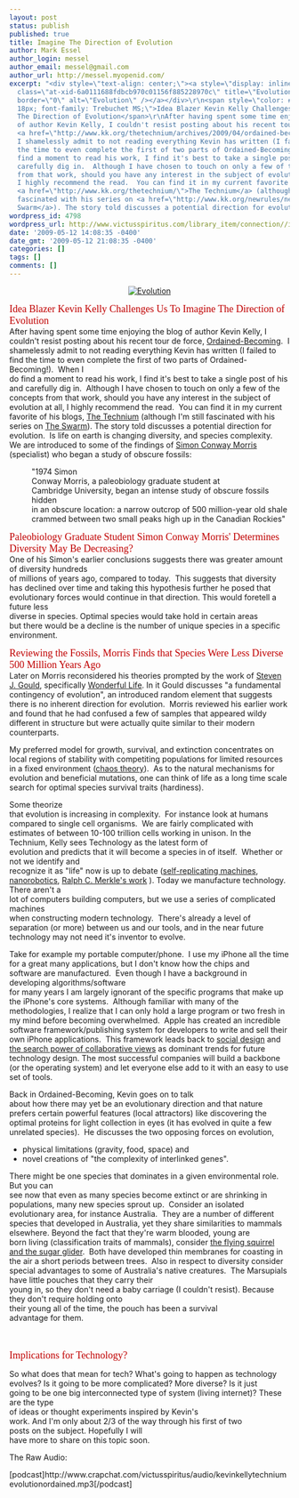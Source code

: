 ```yaml
---
layout: post
status: publish
published: true
title: Imagine The Direction of Evolution
author: Mark Essel
author_login: messel
author_email: messel@gmail.com
author_url: http://messel.myopenid.com/
excerpt: "<div style=\"text-align: center;\"><a style=\"display: inline;\" href=\"http://www.flickr.com/photos/9679326@N04/\"><img
  class=\"at-xid-6a0111688fdbcb970c01156f885228970c\" title=\"Evolution\" src=\"http://messel.typepad.com/.a/6a0111688fdbcb970c01156f885228970c-500pi\"
  border=\"0\" alt=\"Evolution\" /></a></div>\r\n<span style=\"color: #c00000; font-size:
  18px; font-family: Trebuchet MS;\">Idea Blazer Kevin Kelly Challenges Us To Imagine
  The Direction of Evolution</span>\r\nAfter having spent some time enjoying the blog
  of author Kevin Kelly, I couldn't resist posting about his recent tour de force,
  <a href=\"http://www.kk.org/thetechnium/archives/2009/04/ordained-becomi.php\">Ordained-Becoming</a>. 
  I shamelessly admit to not reading everything Kevin has written (I failed to find
  the time to even complete the first of two parts of Ordained-Becoming!).  When I\r\ndo
  find a moment to read his work, I find it's best to take a single post of his and
  carefully dig in.  Although I have chosen to touch on only a few of the concepts
  from that work, should you have any interest in the subject of evolution at all,
  I highly recommend the read.  You can find it in my current favorite of his blogs,
  <a href=\"http://www.kk.org/thetechnium/\">The Technium</a> (although I'm still
  fascinated with his series on <a href=\"http://www.kk.org/newrules/newrules-1.html\">The
  Swarm</a>). The story told discusses a potential direction for evolution.  "
wordpress_id: 4798
wordpress_url: http://www.victusspiritus.com/library_item/connection//imagine-the-direction-of-evolution/
date: '2009-05-12 14:08:35 -0400'
date_gmt: '2009-05-12 21:08:35 -0400'
categories: []
tags: []
comments: []
---
```

<div style="text-align: center;"><a style="display: inline;" href="http://www.flickr.com/photos/9679326@N04/"><img class="at-xid-6a0111688fdbcb970c01156f885228970c" title="Evolution" src="http://messel.typepad.com/.a/6a0111688fdbcb970c01156f885228970c-500pi" border="0" alt="Evolution" /></a></div>
<p><span style="color: #c00000; font-size: 18px; font-family: Trebuchet MS;">Idea Blazer Kevin Kelly Challenges Us To Imagine The Direction of Evolution</span><br />
After having spent some time enjoying the blog of author Kevin Kelly, I couldn't resist posting about his recent tour de force, <a href="http://www.kk.org/thetechnium/archives/2009/04/ordained-becomi.php">Ordained-Becoming</a>.  I shamelessly admit to not reading everything Kevin has written (I failed to find the time to even complete the first of two parts of Ordained-Becoming!).  When I<br />
do find a moment to read his work, I find it's best to take a single post of his and carefully dig in.  Although I have chosen to touch on only a few of the concepts from that work, should you have any interest in the subject of evolution at all, I highly recommend the read.  You can find it in my current favorite of his blogs, <a href="http://www.kk.org/thetechnium/">The Technium</a> (although I'm still fascinated with his series on <a href="http://www.kk.org/newrules/newrules-1.html">The Swarm</a>). The story told discusses a potential direction for evolution.  <a id="more"></a><a id="more-4798"></a>Is life on earth is changing diversity, and species complexity.   We are introduced to some of the findings of <a href="http://en.wikipedia.org/wiki/Simon_Conway_Morris">Simon Conway Morris</a> (specialist) who began a study of obscure fossils:</p>
<div class="blockquote" style="margin-left: 40px;">"1974 Simon<br />
Conway Morris, a paleobiology graduate student at<br />
Cambridge University, began an intense study of obscure fossils hidden<br />
in an obscure location: a narrow outcrop of 500 million-year old shale<br />
crammed between two small peaks high up in the Canadian Rockies"</div>
<p><span style="color: #c00000; font-size: 18px; font-family: Trebuchet MS;">Paleobiology Graduate Student Simon Conway Morris' Determines Diversity May Be Decreasing?</span><br />
One of his Simon's earlier conclusions suggests there was greater amount of diversity hundreds<br />
of millions of years ago, compared to today.  This suggests that diversity has declined over time and taking this hypothesis further he posed that evolutionary forces would continue in that direction. This would foretell a future less<br />
diverse in species. Optimal species would take hold in certain areas<br />
but there would be a decline is the number of unique species in a specific environment.</p>
<p><span style="color: #c00000; font-size: 18px; font-family: Trebuchet MS;">Reviewing the Fossils, Morris Finds that Species Were Less Diverse 500 Million Years Ago</span><br />
Later on Morris reconsidered his theories prompted by the work of <a href="http://en.wikipedia.org/wiki/Stephen_Jay_Gould">Steven J. Gould</a>, specifically <a href="http://www.amazon.com/Wonderful-Life-Burgess-Nature-History/dp/039330700X%3FSubscriptionId%3D02ZH6J1W0649DTNS6002%26tag%3Dkkorg-20%26linkCode%3Dxm2%26camp%3D2025%26creative%3D165953%26creativeASIN%3D039330700X">Wonderful Life</a>. In it Gould discusses "a fundamental contingency of evolution", an introduced random element that suggests there is no inherent direction for evolution.  Morris reviewed his earlier work and found that he had confused a few of samples that appeared wildy different in structure but were actually quite similar to their modern counterparts.</p>
<p>My preferred model for growth, survival, and extinction concentrates on local regions of stability with competiting populations for limited resources in a fixed environment (<a href="http://en.wikipedia.org/wiki/Chaos_theory">chaos theory</a>).  As to the natural mechanisms for evolution and beneficial mutations, one can think of life as a long time scale search for optimal species survival traits (hardiness).</p>
<p>Some theorize<br />
that evolution is increasing in complexity.  For instance look at humans compared to single cell organisms.  We are fairly complicated with estimates of between 10-100 trillion cells working in unison. In the Technium, Kelly sees Technology as the latest form of<br />
evolution and predicts that it will become a species in of itself.  Whether or not we identify and<br />
recognize it as "life" now is up to debate (<a href="http://en.wikipedia.org/wiki/Self-replicating_machine">self-replicating machines</a>, <a href="http://en.wikipedia.org/wiki/Nanorobotics">nanorobotics</a>, <a href="http://www.zyvex.com/nanotech/selfRepNASA.html">Ralph C. Merkle's work</a> ). Today we manufacture technology.  There aren't a<br />
lot of computers building computers, but we use a series of complicated machines<br />
when constructing modern technology.  There's already a level of separation (or more) between us and our tools, and in the near future technology may not need it's inventor to evolve.</p>
<p>Take for example my portable computer/phone.  I use my iPhone all the time for a great many applications, but I don't know how the chips and<br />
software are manufactured.  Even though I have a background in developing algorithms/software<br />
for many years I am largely ignorant of the specific programs that make up the iPhone's core systems.  Although familiar with many of the methodologies, I realize that I can only hold a large program or two fresh in my mind before becoming overwhelmed.  Apple has created an incredible software framework/publishing system for developers to write and sell their own iPhone applications.  This framework leads back to <a href="http://victusfate.github.io/victusspiritus/uncategorized/2009/03/29/social-media-will-be-the-dominant-design-focus-of-the-21st-century/">social design</a> and <a href="http://victusfate.github.io/victusspiritus/uncategorized/2009/04/25/the-search-power-of-collaborative-design/">the search power of collaborative views</a> as dominant trends for future technology design. The most successful companies will build a backbone (or the operating system) and let everyone else add to it with an easy to use set of tools.</p>
<p>Back in Ordained-Becoming, Kevin goes on to talk<br />
about how there may yet be an evolutionary direction and that nature prefers certain powerful features (local attractors) like discovering the optimal proteins for light collection in eyes (it has evolved in quite a few unrelated species).  He discusses the two opposing forces on evolution,</p>
<ul>
<li>physical limitations (gravity, food, space) and</li>
<li>novel creations of "the complexity of interlinked genes".</li>
</ul>
<p>There might be one species that dominates in a given environmental role.  But you can<br />
see now that even as many species become extinct or are shrinking in populations, many new species sprout up.  Consider an isolated evolutionary area, for instance Australia.  They are a number of different species that developed in Australia, yet they share similarities to mammals elsewhere. Beyond the fact that they're warm blooded, young are<br />
born living (classification traits of mammals), consider <a href="http://evolution.berkeley.edu/evolibrary/article/0_0_0/analogy_02">the flying squirrel and the sugar glider</a>.  Both have developed thin membranes for coasting in the air a short periods between trees.  Also in respect to diversity consider special advantages to some of Australia's native creatures.  The Marsupials have little pouches that they carry their<br />
young in, so they don't need a baby carriage (I couldn't resist). Because they don't require holding onto<br />
their young all of the time, the pouch has been a survival<br />
advantage for them.</p>
<p><span style="color: #c00000; font-size: 18px; font-family: Trebuchet MS;"><br />
</span></p>
<p><span style="color: #c00000; font-size: 18px; font-family: Trebuchet MS;">Implications for Technology?<br />
</span></p>
<p>So what does that mean for tech? What's going to happen as technology<br />
evolves? Is it going to be more complicated? More diverse? Is it just<br />
going to be one big interconnected type of system (living internet)? These are the type<br />
of ideas or thought experiments inspired by Kevin's<br />
work. And I'm only about 2/3 of the way through his first of two<br />
posts on the subject. Hopefully I will<br />
have more to share on this topic soon.</p>
<p>The Raw Audio:</p>
<p>[podcast]http://www.crapchat.com/victusspiritus/audio/kevinkellytechniumevolutionordained.mp3[/podcast]</p>
<p><span class="at-xid-6a0111688fdbcb970c01157082f276970b"><a href="http://messel.typepad.com/files/kevinkellytechniumevolutionordained.mp3"><br />
</a></span></p>

